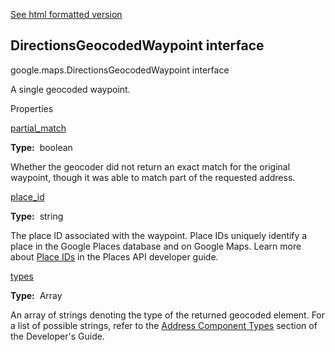 [See html formatted version](https://huasofoundries.github.io/google-maps-documentation/DirectionsGeocodedWaypoint.html)


DirectionsGeocodedWaypoint interface
------------------------------------

google.maps.DirectionsGeocodedWaypoint interface

A single geocoded waypoint.

Properties

[partial\_match](#DirectionsGeocodedWaypoint.partial_match)

**Type:**  boolean

Whether the geocoder did not return an exact match for the original waypoint, though it was able to match part of the requested address.

[place\_id](#DirectionsGeocodedWaypoint.place_id)

**Type:**  string

The place ID associated with the waypoint. Place IDs uniquely identify a place in the Google Places database and on Google Maps. Learn more about [Place IDs](https://developers.google.com/places/place-id) in the Places API developer guide.

[types](#DirectionsGeocodedWaypoint.types)

**Type:**  Array<string>

An array of strings denoting the type of the returned geocoded element. For a list of possible strings, refer to the [Address Component Types](https://developers.google.com/maps/documentation/javascript/geocoding#GeocodingAddressTypes) section of the Developer's Guide.